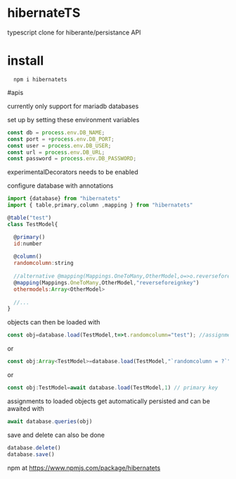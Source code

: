 # hibernateTS
typescript clone for hiberante/persistance API

# install

```
  npm i hibernatets
```

#apis

currently only support for mariadb databases 

set up by setting these environment variables
```javascript
const db = process.env.DB_NAME;
const port = +process.env.DB_PORT;
const user = process.env.DB_USER;
const url = process.env.DB_URL;
const password = process.env.DB_PASSWORD;
```

experimentalDecorators needs to be enabled


configure database with annotations
```javascript
import {database} from "hibernatets"
import { table,primary,column ,mapping } from "hibernatets"

@table("test")
class TestModel{

  @primary()
  id:number
  
  @column()
  randomcolumn:string
  
  //alternative @mapping(Mappings.OneToMany,OtherModel,o=>o.reverseforeignkey) for autocompletion
  @mapping(Mappings.OneToMany,OtherModel,"reverseforeignkey")
  othermodels:Array<OtherModel>
  
  //...
}
```

objects can then be loaded with 

```javascript
const obj=database.load(TestModel,t=>t.randomcolumn="test"); //assignment here
```

or 
```javascript
const obj:Array<TestModel>=database.load(TestModel,"`randomcolumn = ?`",\["test"]);
```
or
```javascript
const obj:TestModel=await database.load(TestModel,1) // primary key
```


assignments to loaded objects get automatically persisted and can be awaited with 
```javascript
await database.queries(obj)
```
save and delete can also be done
```javascript
database.delete()
database.save()
```

npm at 
https://www.npmjs.com/package/hibernatets

